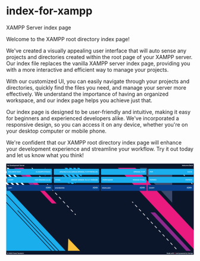 # index-for-xampp
XAMPP Server index page

Welcome to the XAMPP root directory index page!

We've created a visually appealing user interface that will auto sense any projects and directories created within the root page of your XAMPP server. Our index file replaces the vanilla XAMPP server index page, providing you with a more interactive and efficient way to manage your projects.

With our customized UI, you can easily navigate through your projects and directories, quickly find the files you need, and manage your server more effectively. We understand the importance of having an organized workspace, and our index page helps you achieve just that.

Our index page is designed to be user-friendly and intuitive, making it easy for beginners and experienced developers alike. We've incorporated a responsive design, so you can access it on any device, whether you're on your desktop computer or mobile phone.

We're confident that our XAMPP root directory index page will enhance your development experience and streamline your workflow. Try it out today and let us know what you think!

![](xampp-wallpaper.png)

